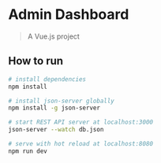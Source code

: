 # Admin Dashboard

> A Vue.js project

## How to run

``` bash
# install dependencies
npm install

# install json-server globally
npm install -g json-server

# start REST API server at localhost:3000
json-server --watch db.json

# serve with hot reload at localhost:8080
npm run dev
